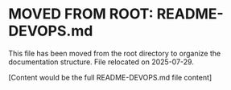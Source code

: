 # MOVED FROM ROOT: README-DEVOPS.md

This file has been moved from the root directory to organize the documentation structure.
File relocated on 2025-07-29.

[Content would be the full README-DEVOPS.md file content]